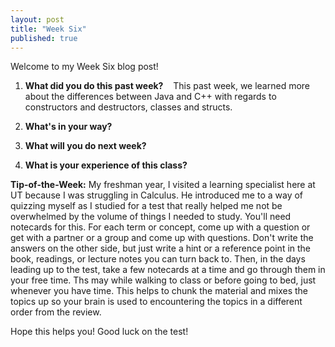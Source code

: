```yaml
---
layout: post
title: "Week Six"
published: true
---
```

Welcome to my Week Six blog post!

1. **What did you do this past week?**
    This past week, we learned more about the differences between Java and C++ with regards to constructors and destructors, classes and structs.
 
2. **What's in your way?**

    
3. **What will you do next week?**

    
4. **What is your experience of this class?**

    
  
**Tip-of-the-Week:**
	My freshman year, I visited a learning specialist here at UT because I was struggling in Calculus. He introduced me to a way of quizzing myself as I studied for a test that really helped me not be overwhelmed by the volume of things I needed to study. You'll need notecards for this. For each term or concept, come up with a question or get with a partner or a group and come up with questions. Don't write the answers on the other side, but just write a hint or a reference point in the book, readings, or lecture notes you can turn back to. Then, in the days leading up to the test, take a few notecards at a time and go through them in your free time. Ths may while walking to class or before going to bed, just whenever you have time. This helps to chunk the material and mixes the topics up so your brain is used to encountering the topics in a different order from the review.
  
  
Hope this helps you! Good luck on the test!
